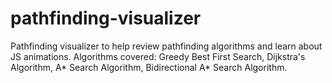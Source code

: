 # pathfinding-visualizer
Pathfinding visualizer to help review pathfinding algorithms and learn about JS animations. Algorithms covered: Greedy Best First Search, Dijkstra's Algorithm, A* Search Algorithm, Bidirectional A* Search Algorithm.
